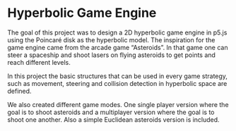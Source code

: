 # Hyperbolic Game Engine

The goal of this project was to design a 2D hyperbolic game engine in p5.js using the Poincaré disk as the hyperbolic model. The inspiration for the game engine came from the arcade game “Asteroids”. In that game one can steer a spaceship and shoot lasers on flying asteroids to get points and reach different levels.  

In this project the basic structures that can be used in every game strategy, such as movement, steering and collision detection in hyperbolic space are defined.

We also created different game modes. One single player version where the goal is to shoot asteroids and a multiplayer version where the goal is to shoot one another. Also a simple Euclidean asteroids version is included.
